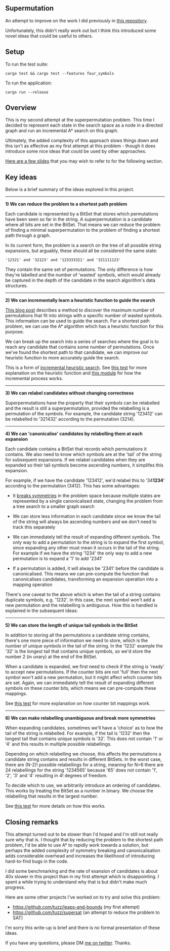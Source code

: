 ## Supermutation

An attempt to improve on the work I did previously in [this repository](https://github.com/tuzz/leaps-and-bounds).

Unfortunately, this didn't really work out but I think this introduced some
novel ideas that could be useful to others.

## Setup

To run the test suite:

```
cargo test && cargo test --features four_symbols
```

To run the application:

```
cargo run --release
```

## Overview

This is my second attempt at the superpermutation problem. This time I decided
to represent each state in the search space as a node in a directed graph and
run an incremental A\* search on this graph.

Ultimately, the added complexity of this approach slows things down and this
isn't as effective as my first attempt at this problem - though it does
introduce some nice ideas that could be used by other approaches.

[Here are a few slides](https://github.com/tuzz/supermutation/blob/master/slides.pdf)
that you may wish to refer to for the following section.

## Key ideas

Below is a brief summary of the ideas explored in this project.

---

**1) We can reduce the problem to a shortest path problem**

Each candidate is represented by a BitSet that stores which permutations have
been seen so far in the string. A superpermutation is a candidate where all bits
are set in the BitSet. That means we can reduce the problem of finding a minimal
superpermutation to the problem of finding a shortest path through a graph.

In its current form, the problem is a search on the tree of all possible string
expansions, but arguably, these should all be considered the same state:

```
'12321' and '32123' and '123333321' and '321111123'
```

They contain the same set of permutations. The only difference is how they're
labelled and the number of 'wasted' symbols, which would already be captured in
the depth of the candidate in the search algorithm's data structures.

---

**2) We can incrementally learn a heuristic function to guide the search**

[This blog post](http://www.njohnston.ca/2014/08/all-minimal-superpermutations-on-five-symbols-have-been-found/)
describes a method to discover the maximum number of permutations that fit into
strings with a specific number of wasted symbols. This information can be used
to guide the search. For a shortest path problem, we can use the A\* algorithm
which has a heuristic function for this purpose.

We can break up the search into a series of searches where the goal is to reach
any candidate that contains some number of permutations. Once we've found the
shortest path to that candidate, we can improve our heuristic function to more
accurately guide the search.

This is a form of [incremental heuristic search](https://en.wikipedia.org/wiki/Incremental_heuristic_search).
See [this test](https://github.com/tuzz/supermutation/blob/master/src/heuristic/test.rs)
for more explanation on the heuristic function and
[this module](https://github.com/tuzz/supermutation/blob/master/src/incremental/mod.rs)
for how the incremental process works.

---

**3) We can relabel candidates without changing correctness**

Superpermutations have the property that their symbols can be relabelled and
the result is still a superpermutation, provided the relabelling is a
permutation of the symbols. For example, the candidate string '123412' can be
relabelled to '321432' according to the permutation (3214).

---

**4) We can 'canonicalise' candidates by relabelling them at each expansion**

Each candidate contains a BitSet that records which permutations it contains. We
also need to know which symbols are at the 'tail' of the string for subsequent
expansions. If we relabel candidates when they are expanded so their tail
symbols become ascending numbers, it simplifes this expansion.

For example, if we have the candidate '123412', we'd relabel this to '34**1234**'
according to the permutation (3412). This has some advantages:

- It [breaks symmetries](https://en.wikipedia.org/wiki/Symmetry_breaking) in the
problem space because multiple states are represented by a single canonicalised
state, changing the problem from a tree search to a smaller graph search

- We can store less information in each candidate since we know the tail of the
string will always be ascending numbers and we don't need to track this
separately

- We can immediately tell the result of expanding different symbols. The only
way to add a permutation to the string is to expand the first symbol, since
expanding any other must mean it occurs in the tail of the string. For example
if we have the string '1234' the only way to add a new permutation is to expand
a '1' to add '2341'

- If a permutation is added, it will always be '2341' before the candidate is
canonicalised. This means we can pre-compute the function that canonicalises
candidates, transforming an expansion operation into a mapping operation

There's one caveat to the above which is when the tail of a string contains
duplicate symbols, e.g. '1232'. In this case, the next symbol won't add a new
permutation and the relabelling is ambiguous. How this is handled is explained
in the subsequent ideas:

---

**5) We can store the length of unique tail symbols in the BitSet**

In addition to storing all the permutations a candidate string contains, there's
one more piece of information we need to store, which is the number of unique
symbols in the tail of the string. In the '1232' example the '32' is the longest
tail that contains unique symbols, so we'd store the number 2 (in unary) at the
end of the BitSet.

When a candidate is expanded, we first need to check if the string is 'ready' to
accept new permutations. If the counter bits are not 'full' then the next symbol
won't add a new permutation, but it might affect which counter bits are set.
Again, we can immediately tell the result of expanding different symbols on
these counter bits, which means we can pre-compute these mappings.

See [this test](https://github.com/tuzz/supermutation/blob/master/src/symmetry/test.rs#L81)
for more explanation on how counter bit mappings work.

---

**6) We can make relabelling unambiguous and break more symmetries**

When expanding candidates, sometimes we'll have a 'choice' as to how the tail of
the string is relabelled. For example, if the tail is '1232' then the longest
tail that contains unique symbols is '32'. This does not contain '1' or '4' and
this results in multiple possible relabellings.

Depending on which relabelling we choose, this affects the permutations a
candidate string contains and results in different BitSets. In the worst case,
there are (N-2)! possible relabellings for a string, meaning for N=6 there are
24 relabellings for the string '1234565' because '65' does not contain '1', '2',
'3' and '4' resulting in 4! degrees of freedom.

To decide which to use, we arbitrarily introduce an ordering of candidates. This
works by treating the BitSet as a number in binary. We choose the relabelling
that results in the largest number.

See [this test](https://github.com/tuzz/supermutation/blob/master/src/symmetry/test.rs#L156)
for more details on how this works.

## Closing remarks

This attempt turned out to be slower than I'd hoped and I'm still not really
sure why that is. I thought that by reducing the problem to the shortest path
problem, I'd be able to use A\* to rapidly work towards a solution, but perhaps
the added complexity of symmetry breaking and canonicalisation adds considerable
overhead and increases the likelihood of introducing hard-to-find bugs in the
code.

I did some benchmarking and the rate of exansion of candidates is about 40x
slower in this project than in my first attempt which is disappointing. I spent
a while trying to understand why that is but didn't make much progress.

Here are some other projects I've worked on to try and solve this problem:

- https://github.com/tuzz/leaps-and-bounds (my first attempt)
- https://github.com/tuzz/supersat (an attempt to reduce the problem to SAT)

I'm sorry this write-up is brief and there is no formal presentation of these ideas.

If you have any questions, please DM [me on twitter](https://twitter.com/chrispatuzzo). Thanks.
